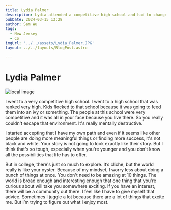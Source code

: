 ```yaml
---
title: Lydia Palmer
description: Lydia attended a competitive high school and had to change their mindset once entering college. 
pubDate: 2024-03-15 13:28
author: Sam Wu
tags:
  - New Jersey
  - CS
imgUrl: '../../assets/Lydia_Palmer.JPG'
layout: ../../layouts/BlogPost.astro

---
```

# Lydia Palmer

![local image](../../assets/Lydia_Palmer.JPG)

I went to a very competitive high school. I went to a high school that was ranked very high. Kids flocked to that school because it was going to feed them into an ivy or something.
The people at this school were very competitive and it was all in your face because you live there. So you really couldn't escape that environment. It's really mentally destructive. 

I started accepting that I have my own path and even if it seems like other people are doing more meaningful things or finding more success, it's not black and white. Your story is not going to look exactly like their story. But I think that's so tough, especially when you're younger and you don't know all the possibilities that life has to offer.

But in college, there's just so much to explore. It’s cliche, but the world really is like your oyster. Because of my mindset, I worry less about doing a bunch of things at once. You don't need to be amazing at 10 things. The world is broad enough and interesting enough that one thing that you're curious about will take you somewhere exciting. If you have an interest, there will be a community out there. I feel like I have to give myself that advice. Sometimes I juggle a lot because there are a lot of things that excite me. But I’m trying to figure out what I enjoy most.
